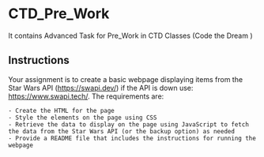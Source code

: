 # CTD_Pre_Work
It contains Advanced Task for Pre_Work in CTD Classes (Code the Dream )

## Instructions

Your assignment is to create a basic webpage displaying items from the Star Wars API (https://swapi.dev/) if the API is down use: https://www.swapi.tech/. The requirements are:

    - Create the HTML for the page
    - Style the elements on the page using CSS
    - Retrieve the data to display on the page using JavaScript to fetch the data from the Star Wars API (or the backup option) as needed
    - Provide a README file that includes the instructions for running the webpage

